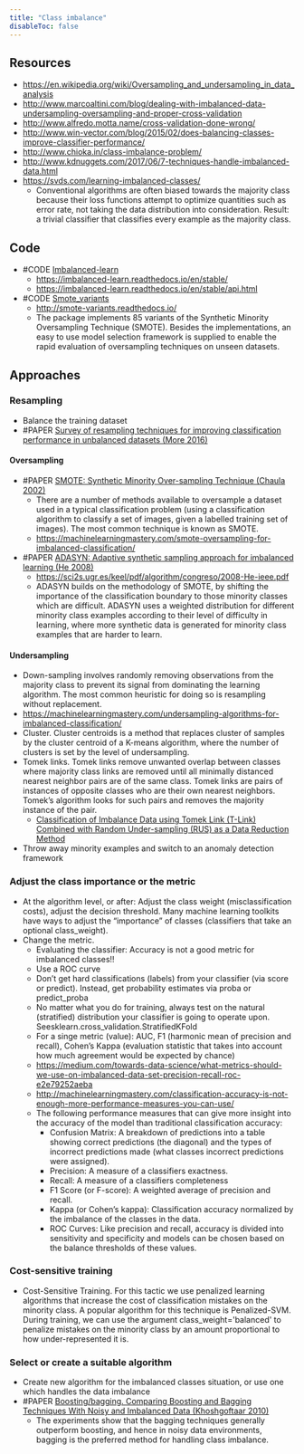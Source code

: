 ```yaml
---
title: "Class imbalance"
disableToc: false 
---
```


## Resources
- https://en.wikipedia.org/wiki/Oversampling_and_undersampling_in_data_analysis
- http://www.marcoaltini.com/blog/dealing-with-imbalanced-data-undersampling-oversampling-and-proper-cross-validation
- http://www.alfredo.motta.name/cross-validation-done-wrong/
- http://www.win-vector.com/blog/2015/02/does-balancing-classes-improve-classifier-performance/
- http://www.chioka.in/class-imbalance-problem/
- http://www.kdnuggets.com/2017/06/7-techniques-handle-imbalanced-data.html
- https://svds.com/learning-imbalanced-classes/
	- Conventional algorithms are often biased towards the majority class because their loss functions attempt to optimize quantities such as error rate, not taking the data distribution into consideration. Result: a trivial classifier that classifies every example as the majority class.

## Code
- #CODE [Imbalanced-learn](https://github.com/scikit-learn-contrib/imbalanced-learn )
	- https://imbalanced-learn.readthedocs.io/en/stable/
	- https://imbalanced-learn.readthedocs.io/en/stable/api.html
- #CODE [Smote_variants](https://github.com/analyticalmindsltd/smote_variants)
	- http://smote-variants.readthedocs.io/
	-  The package implements 85 variants of the Synthetic Minority Oversampling Technique (SMOTE). Besides the implementations, an easy to use model selection framework is supplied to enable the rapid evaluation of oversampling techniques on unseen datasets. 

## Approaches
### Resampling
- Balance the training dataset
- #PAPER [Survey of resampling techniques for improving classification performance in unbalanced datasets (More 2016)](https://arxiv.org/abs/1608.06048)

#### Oversampling
- #PAPER [SMOTE: Synthetic Minority Over-sampling Technique (Chaula 2002)](https://jair.org/index.php/jair/article/view/10302)
	- There are a number of methods available to oversample a dataset used in a typical classification problem (using a classification algorithm to classify a set of images, given a labelled training set of images). The most common technique is known as SMOTE. 
	- https://machinelearningmastery.com/smote-oversampling-for-imbalanced-classification/
- #PAPER [ADASYN: Adaptive synthetic sampling approach for imbalanced learning (He 2008)](https://ieeexplore.ieee.org/document/4633969)
	- https://sci2s.ugr.es/keel/pdf/algorithm/congreso/2008-He-ieee.pdf
	- ADASYN builds on the methodology of SMOTE, by shifting the importance of the classification boundary to those minority classes which are difficult. ADASYN uses a weighted distribution for different minority class examples according to their level of difficulty in learning, where more synthetic data is generated for minority class examples that are harder to learn.

#### Undersampling
- Down-sampling involves randomly removing observations from the majority class to prevent its signal from dominating the learning algorithm. The most common heuristic for doing so is resampling without replacement.
- https://machinelearningmastery.com/undersampling-algorithms-for-imbalanced-classification/
- Cluster. Cluster centroids is a method that replaces cluster of samples by the cluster centroid of a K-means algorithm, where the number of clusters is set by the level of undersampling.
- Tomek links. Tomek links remove unwanted overlap between classes where majority class links are removed until all minimally distanced nearest neighbor pairs are of the same class. Tomek links are pairs of instances of opposite classes who are their own nearest neighbors. Tomek’s algorithm looks for such pairs and removes the majority instance of the pair.
	- [Classification of Imbalance Data using Tomek Link (T-Link) Combined with Random Under-sampling (RUS) as a Data Reduction Method](https://pdfs.semanticscholar.org/6ec4/18f9071f3a96d5548e87e34be3665703119e.pdf)
- Throw away minority examples and switch to an anomaly detection framework

### Adjust the class importance or the metric
- At the algorithm level, or after: Adjust the class weight (misclassification costs), adjust the decision threshold. Many machine learning toolkits have ways to adjust the “importance” of classes (classifiers that take an optional class_weight). 
- Change the metric. 
	- Evaluating the classifier: Accuracy is not a good metric for imbalanced classes!!
	- Use a ROC curve
	- Don’t get hard classifications (labels) from your classifier (via score or predict). Instead, get probability estimates via proba or predict_proba
	- No matter what you do for training, always test on the natural (stratified) distribution your classifier is going to operate upon. Seesklearn.cross_validation.StratifiedKFold
	- For a singe metric (value): AUC, F1 (harmonic mean of precision and recall), Cohen’s Kappa (evaluation statistic that takes into account how much agreement would be expected by chance)
	- https://medium.com/towards-data-science/what-metrics-should-we-use-on-imbalanced-data-set-precision-recall-roc-e2e79252aeba
	- http://machinelearningmastery.com/classification-accuracy-is-not-enough-more-performance-measures-you-can-use/
	- The following performance measures that can give more insight into the accuracy of the model than traditional classification accuracy:
		- Confusion Matrix: A breakdown of predictions into a table showing correct predictions (the diagonal) and the types of incorrect predictions made (what classes incorrect predictions were assigned).
		- Precision: A measure of a classifiers exactness.
		- Recall: A measure of a classifiers completeness
		- F1 Score (or F-score): A weighted average of precision and recall.
		- Kappa (or Cohen’s kappa): Classification accuracy normalized by the imbalance of the classes in the data.
		- ROC Curves: Like precision and recall, accuracy is divided into sensitivity and specificity and models can be chosen based on the balance thresholds of these values.

### Cost-sensitive training
- Cost-Sensitive Training. For this tactic we use penalized learning algorithms that increase the cost of classification mistakes on the minority class. A popular algorithm for this technique is Penalized-SVM. During training, we can use the argument class_weight='balanced'  to penalize mistakes on the minority class by an amount proportional to how under-represented it is.

### Select or create a suitable algorithm
- Create new algorithm for the imbalanced classes situation, or use one which handles the data imbalance
- #PAPER [Boosting/bagging. Comparing Boosting and Bagging Techniques With Noisy and Imbalanced Data (Khoshgoftaar 2010)](https://ieeexplore.ieee.org/document/5645694?arnumber=5645694)
	- The experiments show that the bagging techniques generally outperform boosting, and hence in noisy data environments, bagging is the preferred method for handling class imbalance.

